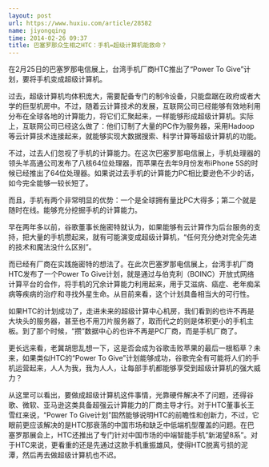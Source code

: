 ```yaml
---
layout: post
url: https://www.huxiu.com/article/28582
name: jiyongqing
time: 2014-02-26 09:37
title: 巴塞罗那众生相之HTC：手机=超级计算机能救命？
---
```

在2月25日的巴塞罗那电信展上，台湾手机厂商HTC推出了“Power To Give”计划，要将手机变成超级计算机。

过去，超级计算机均体积庞大，需要配备专门的制冷设备，只能盘踞在政府或者大学的巨型机房中。不过，随着云计算技术的发展，互联网公司已经能够有效地利用分布在全球各地的计算能力，将它们汇聚起来，一样能够形成超级计算机。实际上，互联网公司已经这么做了：他们订制了大量的PC作为服务器，采用Hadoop等云计算技术连接起来，就能够实现大数据搜索、科学计算等超级计算机的功能。

不过，过去人们忽视了手机的计算能力。在这次巴塞罗那电信展上，手机处理器的领头羊高通公司发布了八核64位处理器，而苹果在去年9月份发布iPhone 5S的时候已经推出了64位处理器。如果说过去手机的计算能力PC相比要逊色不少的话，如今完全能够一较长短了。

而且，手机有两个非常明显的优势：一个是全球拥有量比PC大得多；第二个就是随时在线。能够充分挖掘手机的计算能力。

早在两年多以前，谷歌董事长施密特就认为，如果能够有云计算作为后台服务的支持，把大量的手机攒起来，就有可能演变成超级计算机，“任何充分绝对完全先进的技术和魔法没什么区别”。

而已经有厂商在实践施密特的想法了。在此次巴塞罗那电信展上，台湾手机厂商HTC发布了一个Power To Give计划，就是通过与伯克利（BOINC）开放式网络计算平台的合作，将手机的冗余计算能力利用起来，用于艾滋病、癌症、老年痴呆病等疾病的治疗和寻找外星生命。从目前来看，这个计划具备相当大的可行性。

如果HTC的计划成功了，走进未来的超级计算中心机房，我们看到的也许不再是大块头的服务器，甚至也不用刀片服务器了，取而代之的则是体积更小的手机主板。到了那个时候，“攒”数据中心的也许不再是PC厂商，而是手机厂商了。

更长远来看，老冀胡思乱想一下，这是否会成为谷歌击败苹果的最后一根稻草？未来，如果类似HTC的“Power To Give”计划能够成功，谷歌完全有可能将人们的手机运营起来，人人为我，我为人人，让每部手机都能够享受到超级计算机的强大威力？

从这里可以看出，要做成超级计算机这件事情，光靠硬件解决不了问题，还得谷歌、微软、亚马逊这类具备超强云计算能力的厂商主导才行。对于HTC董事长王雪红来说，“Power To Give计划”固然能够说明HTC的前瞻性和创新力，不过，它眼前更应该解决的是HTC那衰落的中国市场和缺乏中低端机型覆盖的问题。在巴塞罗那展会上，HTC还推出了专门针对中国市场的中端智能手机“新渴望8系”。对于HTC来说，更看重的还是先通过这款手机重振雄风，使得HTC脱离亏损的泥潭，然后再去做超级计算机也不迟。


